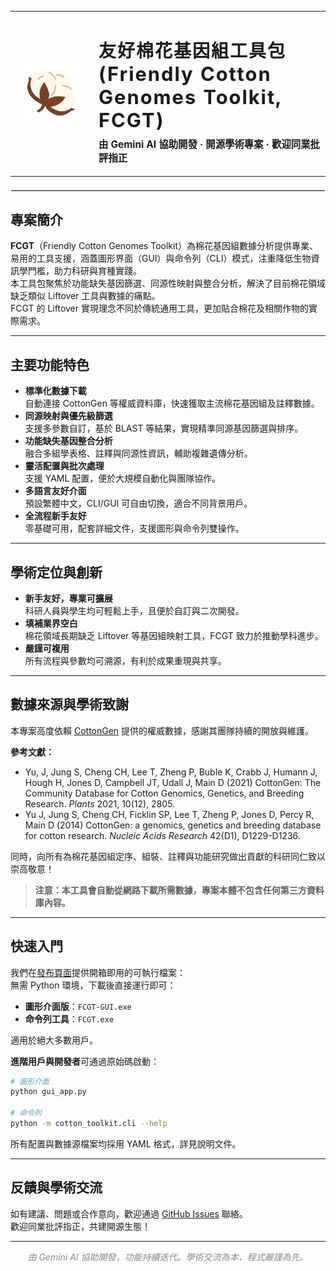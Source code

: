 <table>
  <tr>
    <td width="120" align="center" valign="middle">
      <img src="ico.png" alt="FCGT Logo" width="110" height="110"/>
    </td>
    <td valign="middle">
      <h1 style="font-weight:700; letter-spacing:2px; margin-bottom:0;">
        友好棉花基因組工具包 <br>
        <span style="font-size:1.1em;">(Friendly Cotton Genomes Toolkit, FCGT)</span>
      </h1>
      <p style="font-size:1.1em; margin-top:0.5em;">
        <b>由 Gemini AI 協助開發 · 開源學術專案 · 歡迎同業批評指正</b>
      </p>
    </td>
  </tr>
</table>

<hr style="border: 1px solid #eaeaea; margin: 1.5em 0;" />

## 專案簡介

**FCGT**（Friendly Cotton Genomes Toolkit）為棉花基因組數據分析提供專業、易用的工具支援，涵蓋圖形界面（GUI）與命令列（CLI）模式，注重降低生物資訊學門檻，助力科研與育種實踐。  
本工具包聚焦於功能缺失基因篩選、同源性映射與整合分析，解決了目前棉花領域缺乏類似 Liftover 工具與數據的痛點。  
FCGT 的 Liftover 實現理念不同於傳統通用工具，更加貼合棉花及相關作物的實際需求。

---

## 主要功能特色

- **標準化數據下載**  
  自動連接 CottonGen 等權威資料庫，快速獲取主流棉花基因組及註釋數據。
- **同源映射與優先級篩選**  
  支援多參數自訂，基於 BLAST 等結果，實現精準同源基因篩選與排序。
- **功能缺失基因整合分析**  
  融合多組學表格、註釋與同源性資訊，輔助複雜遺傳分析。
- **靈活配置與批次處理**  
  支援 YAML 配置，便於大規模自動化與團隊協作。
- **多語言友好介面**  
  預設繁體中文，CLI/GUI 可自由切換，適合不同背景用戶。
- **全流程新手友好**  
  零基礎可用，配套詳細文件，支援圖形與命令列雙操作。

---

## 學術定位與創新

- **新手友好，專業可擴展**  
  科研人員與學生均可輕鬆上手，且便於自訂與二次開發。
- **填補業界空白**  
  棉花領域長期缺乏 Liftover 等基因組映射工具，FCGT 致力於推動學科進步。
- **嚴謹可複用**  
  所有流程與參數均可溯源，有利於成果重現與共享。

---

## 數據來源與學術致謝

本專案高度依賴 [CottonGen](https://www.cottongen.org/) 提供的權威數據，感謝其團隊持續的開放與維護。

**參考文獻：**

- Yu, J, Jung S, Cheng CH, Lee T, Zheng P, Buble K, Crabb J, Humann J, Hough H, Jones D, Campbell JT, Udall J, Main D (2021) CottonGen: The Community Database for Cotton Genomics, Genetics, and Breeding Research. *Plants* 2021, 10(12), 2805.
- Yu J, Jung S, Cheng CH, Ficklin SP, Lee T, Zheng P, Jones D, Percy R, Main D (2014) CottonGen: a genomics, genetics and breeding database for cotton research. *Nucleic Acids Research* 42(D1), D1229-D1236.

同時，向所有為棉花基因組定序、組裝、註釋與功能研究做出貢獻的科研同仁致以崇高敬意！

> **注意：本工具會自動從網路下載所需數據，專案本體不包含任何第三方資料庫內容。**

---

## 快速入門

我們在[發布頁面](https://github.com/PureAmaya/Friendly-Cotton-Genomes-Toolkit/releases)提供開箱即用的可執行檔案：  
無需 Python 環境，下載後直接運行即可：

- **圖形介面版**：`FCGT-GUI.exe`
- **命令列工具**：`FCGT.exe`

適用於絕大多數用戶。

**進階用戶與開發者**可通過原始碼啟動：

```bash
# 圖形介面
python gui_app.py

# 命令列
python -m cotton_toolkit.cli --help
```

所有配置與數據源檔案均採用 YAML 格式，詳見說明文件。

---

## 反饋與學術交流

如有建議、問題或合作意向，歡迎通過 [GitHub Issues](https://github.com/PureAmaya/Friendly-Cotton-Genomes-Toolkit/issues) 聯絡。  
歡迎同業批評指正，共建開源生態！

---

<p align="center" style="color:#888;">
  <i>由 Gemini AI 協助開發，功能持續迭代。學術交流為本，程式嚴謹為先。</i>
</p>